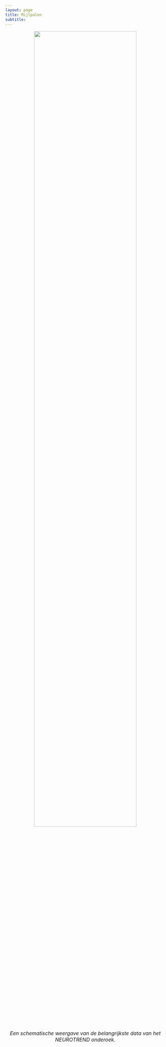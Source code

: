 ```yaml
---
layout: page
title: Mijlpalen
subtitle:
---
```




<p style="text-align:center" >
<img src="{{ 'img/milestones.png' | relative_url }}"  style = "width:80%" />
</p>

<p style = "text-align: center">
<font size="3"><i>Een schematische weergave van de belangrijkste data van het NEUROTREND onderoek.</i></font>
</p>
